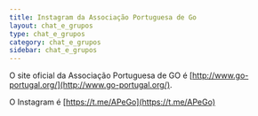 ```yaml
---
title: Instagram da Associação Portuguesa de Go 
layout: chat_e_grupos
type: chat_e_grupos
category: chat_e_grupos
sidebar: chat_e_grupos
---
```


O site oficial da Associação Portuguesa de GO é [http://www.go-portugal.org/](http://www.go-portugal.org/).

<!--more-->

O Instagram é [https://t.me/APeGo](https://t.me/APeGo)